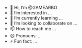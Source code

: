 - 👋 Hi, I’m @GAMEARBO
- 👀 I’m interested in ...
- 🌱 I’m currently learning ...
- 💞️ I’m looking to collaborate on ...
- 📫 How to reach me ...
- 😄 Pronouns: ...
- ⚡ Fun fact: ...

<!---
GAMEARBO/GAMEARBO is a ✨ special ✨ repository because its `README.md` (this file) appears on your GitHub profile.
You can click the Preview link to take a look at your changes.
---legacy
GAMEARBO/GAMEARBO is a ✨ special ✨ repository because its `README.md` (this file) appears on your GitHub profile.














